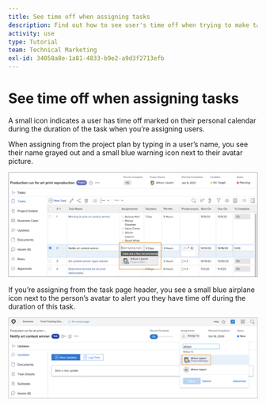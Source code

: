 ```yaml
---
title: See time off when assigning tasks
description: Find out how to see user's time off when trying to make task assignments.
activity: use
type: Tutorial
team: Technical Marketing
exl-id: 34058a8e-1a81-4833-b9e2-a9d3f2713efb
---
```

# See time off when assigning tasks

A small icon indicates a user has time off marked on their personal calendar during the duration of the task when you’re assigning users.

When assigning from the project plan by typing in a user’s name, you see their name grayed out and a small blue warning icon next to their avatar picture.

![grayed out user for pto](assets/toat_01.png)

If you’re assigning from the task page header, you see a small blue airplane icon next to the person’s avatar to alert you they have time off during the duration of this task.

![user task assignment](assets/toat_02.png)
